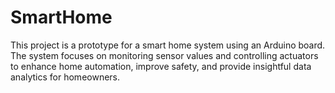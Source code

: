 # SmartHome
This project is a prototype for a smart home system using an Arduino board. The system focuses on monitoring sensor values and controlling actuators to enhance home automation, improve safety, and provide insightful data analytics for homeowners.
